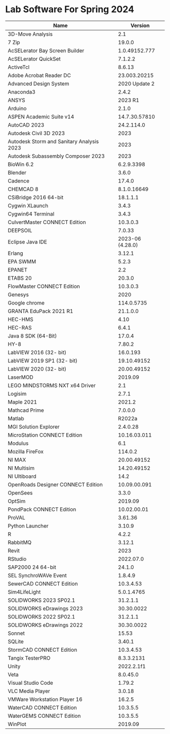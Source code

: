 # Lab Software For Spring 2024

|     Name     |    Version    |
|--------------|---------------|
| 3D-Move Analysis | 2.1 |
| 7 Zip | 19.0.0 |
| AcSELerator Bay Screen Builder | 1.0.49152.777 |
| AcSELerator QuickSet | 7.1.2.2
| ActiveTcl| 8.6.13 | | :grey_question:
| Adobe Acrobat Reader DC | 23.003.20215 | | :heavy_check_mark:
| Advanced Design System | 2020 Update 2 | !Newest Version is 2023! | :grey_question:
| Anaconda3 | 2.4.2 | | :heavy_check_mark:
| ANSYS | 2023 R1 | ME751 | :heavy_check_mark:
| Arduino | 2.1.0 | | :heavy_check_mark:
| ASPEN Academic Suite v14 | 14.7.30.57810 |
| AutoCAD 2023 | 24.2.114.0 |
| Autodesk Civil 3D 2023 | 2023 |
| Autodesk Storm and Sanitary Analysis 2023 | 2023 |
| Autodesk Subassembly Composer 2023 | 2023 |
| BioWin 6.2 | 6.2.9.3398 | HASP | :heavy_check_mark:
| Blender | 3.6.0 | | :heavy_check_mark:
| Cadence | 17.4.0 |
| CHEMCAD 8  | 8.1.0.16649 |
| CSiBridge 2016 64-bit | 18.1.1.1 |
| Cygwin XLaunch | 3.4.3 | | :heavy_check_mark:
| Cygwin64 Terminal | 3.4.3 | | :heavy_check_mark:
| CulvertMaster CONNECT Edition | 10.3.0.3 |
| DEEPSOIL  | 7.0.33 |
| Eclipse Java IDE | 2023-06 (4.28.0) | | :heavy_check_mark:
| Erlang | 3.12.1 |
| EPA SWMM | 5.2.3 |
| EPANET | 2.2 |
| ETABS 20 | 20.3.0 |
| FlowMaster CONNECT Edition | 10.3.0.3 |
| Genesys | 2020 |
| Google chrome | 114.0.5735 |
| GRANTA EduPack 2021 R1 | 21.1.0.0 |
| HEC-HMS | 4.10 | | :heavy_check_mark:
| HEC-RAS | 6.4.1 | | :heavy_check_mark:
| Java 8 SDK (64-Bit) | 17.0.4 |
| HY-8 | 7.80.2 | | :heavy_check_mark:
| LabVIEW 2016 (32- bit) | 16.0.193 |
| LabVIEW 2019 SP1 (32- bit) | 19.10.49152 |
| LabVIEW 2020 (32- bit) | 20.00.49152 |
| LaserMOD | 2019.09 |
| LEGO MINDSTORMS NXT x64 Driver | 2.1
| Logisim | 2.7.1 | | :heavy_check_mark:
| Maple 2021 | 2021.2 | | :heavy_check_mark:
| Mathcad Prime | 7.0.0.0 |
| Matlab | R2022a |
| MGI Solution Explorer | 2.4.0.28 |
| MicroStation CONNECT Edition | 10.16.03.011 |
| Modulus | 6.1 |
| Mozilla FireFox | 114.0.2 |  
| NI MAX | 20.00.49152 |
| NI Multisim | 14.20.49152 |
| NI Ultiboard | 14.2 |
| OpenRoads Designer CONNECT Edition | 10.09.00.091 |
| OpenSees | 3.3.0 | | :heavy_check_mark:
| OptSim | 2019.09 |
| PondPack CONNECT Edition | 10.02.00.01 |
| ProVAL | 3.61.36 | CEE738
| Python Launcher | 3.10.9 | | :heavy_check_mark:
| R |  4.2.2 | | :heavy_check_mark:
| RabbitMQ | 3.12.1
| Revit | 2023 |
| RStudio | 2022.07.0 |
| SAP2000 24 64-bit | 24.1.0 |
| SEL SynchroWAVe Event | 1.8.4.9 |
| SewerCAD CONNECT Edition | 10.3.4.53 |
| Sim4LifeLight | 5.0.1.4765 |
| SOLIDWORKS 2023 SP02.1 | 31.2.1.1 | ME350, ME351
| SOLIDWORKS eDrawings 2023 | 30.30.0022 |
| SOLIDWORKS 2022 SP02.1 | 31.2.1.1 | ME350, ME351
| SOLIDWORKS eDrawings 2022 | 30.30.0022 |
| Sonnet | 15.53 |
| SQLite | 3.40.1 | | :heavy_check_mark:
| StormCAD CONNECT Edition | 10.3.4.53 |
| Tangix TesterPRO | 8.3.3.2131 | :grey_question:
| Unity | 2022.2.1f1 | | :heavy_check_mark:
| Veta | 8.0.45.0 | CEE738 | :heavy_check_mark:
| Visual Studio Code | 1.79.2 | | :heavy_check_mark:
| VLC Media Player | 3.0.18 | | :heavy_check_mark:
| VMWare Workstation Player 16 | 16.2.5 | | :heavy_check_mark:
| WaterCAD CONNECT Edition | 10.3.5.5 |
| WaterGEMS CONNECT Edition | 10.3.5.5 |
| WinPlot | 2019.09 |  
